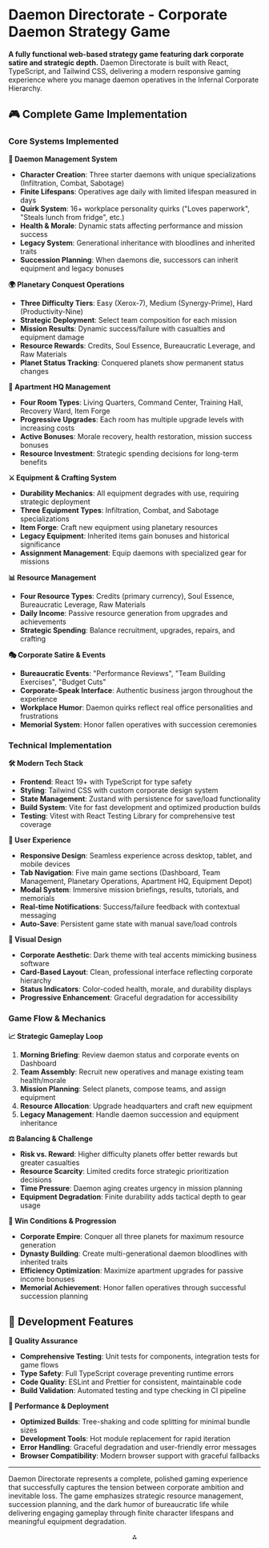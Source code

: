 # Daemon Directorate - Corporate Daemon Strategy Game

**A fully functional web-based strategy game featuring dark corporate satire and strategic depth.** Daemon Directorate is built with React, TypeScript, and Tailwind CSS, delivering a modern responsive gaming experience where you manage daemon operatives in the Infernal Corporate Hierarchy.

## 🎮 Complete Game Implementation

### Core Systems Implemented

**🧬 Daemon Management System**
- **Character Creation**: Three starter daemons with unique specializations (Infiltration, Combat, Sabotage)
- **Finite Lifespans**: Operatives age daily with limited lifespan measured in days
- **Quirk System**: 16+ workplace personality quirks ("Loves paperwork", "Steals lunch from fridge", etc.)
- **Health & Morale**: Dynamic stats affecting performance and mission success
- **Legacy System**: Generational inheritance with bloodlines and inherited traits
- **Succession Planning**: When daemons die, successors can inherit equipment and legacy bonuses

**🌍 Planetary Conquest Operations**
- **Three Difficulty Tiers**: Easy (Xerox-7), Medium (Synergy-Prime), Hard (Productivity-Nine)
- **Strategic Deployment**: Select team composition for each mission
- **Mission Results**: Dynamic success/failure with casualties and equipment damage
- **Resource Rewards**: Credits, Soul Essence, Bureaucratic Leverage, and Raw Materials
- **Planet Status Tracking**: Conquered planets show permanent status changes

**🏢 Apartment HQ Management**
- **Four Room Types**: Living Quarters, Command Center, Training Hall, Recovery Ward, Item Forge
- **Progressive Upgrades**: Each room has multiple upgrade levels with increasing costs
- **Active Bonuses**: Morale recovery, health restoration, mission success bonuses
- **Resource Investment**: Strategic spending decisions for long-term benefits

**⚔️ Equipment & Crafting System**
- **Durability Mechanics**: All equipment degrades with use, requiring strategic deployment
- **Three Equipment Types**: Infiltration, Combat, and Sabotage specializations
- **Item Forge**: Craft new equipment using planetary resources
- **Legacy Equipment**: Inherited items gain bonuses and historical significance
- **Assignment Management**: Equip daemons with specialized gear for missions

**📊 Resource Management**
- **Four Resource Types**: Credits (primary currency), Soul Essence, Bureaucratic Leverage, Raw Materials
- **Daily Income**: Passive resource generation from upgrades and achievements
- **Strategic Spending**: Balance recruitment, upgrades, repairs, and crafting

**🎭 Corporate Satire & Events**
- **Bureaucratic Events**: "Performance Reviews", "Team Building Exercises", "Budget Cuts"
- **Corporate-Speak Interface**: Authentic business jargon throughout the experience
- **Workplace Humor**: Daemon quirks reflect real office personalities and frustrations
- **Memorial System**: Honor fallen operatives with succession ceremonies

### Technical Implementation

**🛠️ Modern Tech Stack**
- **Frontend**: React 19+ with TypeScript for type safety
- **Styling**: Tailwind CSS with custom corporate design system
- **State Management**: Zustand with persistence for save/load functionality
- **Build System**: Vite for fast development and optimized production builds
- **Testing**: Vitest with React Testing Library for comprehensive test coverage

**📱 User Experience**
- **Responsive Design**: Seamless experience across desktop, tablet, and mobile devices
- **Tab Navigation**: Five main game sections (Dashboard, Team Management, Planetary Operations, Apartment HQ, Equipment Depot)
- **Modal System**: Immersive mission briefings, results, tutorials, and memorials
- **Real-time Notifications**: Success/failure feedback with contextual messaging
- **Auto-Save**: Persistent game state with manual save/load controls

**🎨 Visual Design**
- **Corporate Aesthetic**: Dark theme with teal accents mimicking business software
- **Card-Based Layout**: Clean, professional interface reflecting corporate hierarchy
- **Status Indicators**: Color-coded health, morale, and durability displays
- **Progressive Enhancement**: Graceful degradation for accessibility

### Game Flow & Mechanics

**📈 Strategic Gameplay Loop**
1. **Morning Briefing**: Review daemon status and corporate events on Dashboard
2. **Team Assembly**: Recruit new operatives and manage existing team health/morale
3. **Mission Planning**: Select planets, compose teams, and assign equipment
4. **Resource Allocation**: Upgrade headquarters and craft new equipment
5. **Legacy Management**: Handle daemon succession and equipment inheritance

**⚖️ Balancing & Challenge**
- **Risk vs. Reward**: Higher difficulty planets offer better rewards but greater casualties
- **Resource Scarcity**: Limited credits force strategic prioritization decisions
- **Time Pressure**: Daemon aging creates urgency in mission planning
- **Equipment Degradation**: Finite durability adds tactical depth to gear usage

**🎯 Win Conditions & Progression**
- **Corporate Empire**: Conquer all three planets for maximum resource generation
- **Dynasty Building**: Create multi-generational daemon bloodlines with inherited traits
- **Efficiency Optimization**: Maximize apartment upgrades for passive income bonuses
- **Memorial Achievement**: Honor fallen operatives through successful succession planning

## 🔧 Development Features

**🧪 Quality Assurance**
- **Comprehensive Testing**: Unit tests for components, integration tests for game flows
- **Type Safety**: Full TypeScript coverage preventing runtime errors
- **Code Quality**: ESLint and Prettier for consistent, maintainable code
- **Build Validation**: Automated testing and type checking in CI pipeline

**🚀 Performance & Deployment**
- **Optimized Builds**: Tree-shaking and code splitting for minimal bundle sizes
- **Development Tools**: Hot module replacement for rapid iteration
- **Error Handling**: Graceful degradation and user-friendly error messages
- **Browser Compatibility**: Modern browser support with graceful fallbacks

---

Daemon Directorate represents a complete, polished gaming experience that successfully captures the tension between corporate ambition and inevitable loss. The game emphasizes strategic resource management, succession planning, and the dark humor of bureaucratic life while delivering engaging gameplay through finite character lifespans and meaningful equipment degradation.

<div style="text-align: center">⁂</div>
